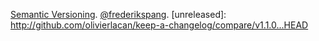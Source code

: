 [Semantic Versioning](http://semver.org/spec/v2.0.0.html).
[@frederikspang](https://github.com/frederikspang).
[unreleased]: http://github.com/olivierlacan/keep-a-changelog/compare/v1.1.0...HEAD
